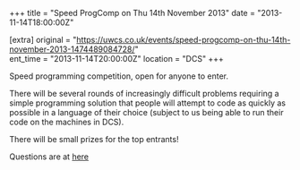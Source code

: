 +++
title = "Speed ProgComp on Thu 14th November 2013"
date = "2013-11-14T18:00:00Z"

[extra]
original = "https://uwcs.co.uk/events/speed-progcomp-on-thu-14th-november-2013-1474489084728/"    
ent_time = "2013-11-14T20:00:00Z"
location = "DCS"
+++

Speed programming competition, open for anyone to enter.

There will be several rounds of increasingly difficult problems requiring a simple programming solution that people will attempt to code as quickly as possible in a language of their choice (subject to us being able to run their code on the machines in DCS).

There will be small prizes for the top entrants\!

Questions are at [here](http://ruth.uwcs.co.uk/progcomp/141113/questions.pdf)

